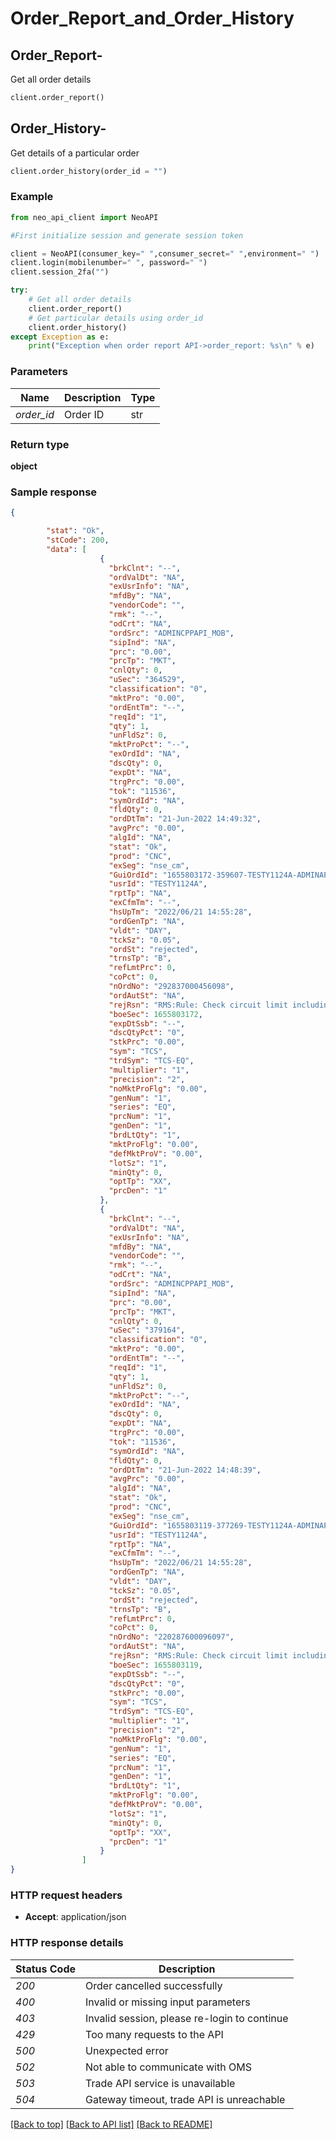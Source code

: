 # **Order_Report_and_Order_History**

## Order_Report-<br/>
Get all order details<br/>
```python
client.order_report()
```

## Order_History-<br/>
Get details of a particular order<br/>
```python
client.order_history(order_id = "")
```

### Example

```python
from neo_api_client import NeoAPI

#First initialize session and generate session token

client = NeoAPI(consumer_key=" ",consumer_secret=" ",environment=" ")
client.login(mobilenumber=" ", password=" ")
client.session_2fa("")

try:
    # Get all order details
    client.order_report()
    # Get particular details using order_id
    client.order_history()    
except Exception as e:
    print("Exception when order report API->order_report: %s\n" % e)
```

### Parameters
| Name        | Description | Type  |
|-------------|-------------|-------|
| *order_id*  | Order ID    | str   |

### Return type

**object**

### Sample response

```json
{

        "stat": "Ok",
        "stCode": 200,
        "data": [
                    {
                      "brkClnt": "--",
                      "ordValDt": "NA",
                      "exUsrInfo": "NA",
                      "mfdBy": "NA",
                      "vendorCode": "",
                      "rmk": "--",
                      "odCrt": "NA",
                      "ordSrc": "ADMINCPPAPI_MOB",
                      "sipInd": "NA",
                      "prc": "0.00",
                      "prcTp": "MKT",
                      "cnlQty": 0,
                      "uSec": "364529",
                      "classification": "0",
                      "mktPro": "0.00",
                      "ordEntTm": "--",
                      "reqId": "1",
                      "qty": 1,
                      "unFldSz": 0,
                      "mktProPct": "--",
                      "exOrdId": "NA",
                      "dscQty": 0,
                      "expDt": "NA",
                      "trgPrc": "0.00",
                      "tok": "11536",
                      "symOrdId": "NA",
                      "fldQty": 0,
                      "ordDtTm": "21-Jun-2022 14:49:32",
                      "avgPrc": "0.00",
                      "algId": "NA",
                      "stat": "Ok",
                      "prod": "CNC",
                      "exSeg": "nse_cm",
                      "GuiOrdId": "1655803172-359607-TESTY1124A-ADMINAPI",
                      "usrId": "TESTY1124A",
                      "rptTp": "NA",
                      "exCfmTm": "--",
                      "hsUpTm": "2022/06/21 14:55:28",
                      "ordGenTp": "NA",
                      "vldt": "DAY",
                      "tckSz": "0.05",
                      "ordSt": "rejected",
                      "trnsTp": "B",
                      "refLmtPrc": 0,
                      "coPct": 0,
                      "nOrdNo": "292837000456098",
                      "ordAutSt": "NA",
                      "rejRsn": "RMS:Rule: Check circuit limit including square off order exceeds  for entity account-TESTYA24 across exchange across segment across product ",
                      "boeSec": 1655803172,
                      "expDtSsb": "--",
                      "dscQtyPct": "0",
                      "stkPrc": "0.00",
                      "sym": "TCS",
                      "trdSym": "TCS-EQ",
                      "multiplier": "1",
                      "precision": "2",
                      "noMktProFlg": "0.00",
                      "genNum": "1",
                      "series": "EQ",
                      "prcNum": "1",
                      "genDen": "1",
                      "brdLtQty": "1",
                      "mktProFlg": "0.00",
                      "defMktProV": "0.00",
                      "lotSz": "1",
                      "minQty": 0,
                      "optTp": "XX",
                      "prcDen": "1"
                    },
                    {
                      "brkClnt": "--",
                      "ordValDt": "NA",
                      "exUsrInfo": "NA",
                      "mfdBy": "NA",
                      "vendorCode": "",
                      "rmk": "--",
                      "odCrt": "NA",
                      "ordSrc": "ADMINCPPAPI_MOB",
                      "sipInd": "NA",
                      "prc": "0.00",
                      "prcTp": "MKT",
                      "cnlQty": 0,
                      "uSec": "379164",
                      "classification": "0",
                      "mktPro": "0.00",
                      "ordEntTm": "--",
                      "reqId": "1",
                      "qty": 1,
                      "unFldSz": 0,
                      "mktProPct": "--",
                      "exOrdId": "NA",
                      "dscQty": 0,
                      "expDt": "NA",
                      "trgPrc": "0.00",
                      "tok": "11536",
                      "symOrdId": "NA",
                      "fldQty": 0,
                      "ordDtTm": "21-Jun-2022 14:48:39",
                      "avgPrc": "0.00",
                      "algId": "NA",
                      "stat": "Ok",
                      "prod": "CNC",
                      "exSeg": "nse_cm",
                      "GuiOrdId": "1655803119-377269-TESTY1124A-ADMINAPI",
                      "usrId": "TESTY1124A",
                      "rptTp": "NA",
                      "exCfmTm": "--",
                      "hsUpTm": "2022/06/21 14:55:28",
                      "ordGenTp": "NA",
                      "vldt": "DAY",
                      "tckSz": "0.05",
                      "ordSt": "rejected",
                      "trnsTp": "B",
                      "refLmtPrc": 0,
                      "coPct": 0,
                      "nOrdNo": "220287600096097",
                      "ordAutSt": "NA",
                      "rejRsn": "RMS:Rule: Check circuit limit including square off order exceeds  for entity account-TESTYA24 across exchange across segment across product ",
                      "boeSec": 1655803119,
                      "expDtSsb": "--",
                      "dscQtyPct": "0",
                      "stkPrc": "0.00",
                      "sym": "TCS",
                      "trdSym": "TCS-EQ",
                      "multiplier": "1",
                      "precision": "2",
                      "noMktProFlg": "0.00",
                      "genNum": "1",
                      "series": "EQ",
                      "prcNum": "1",
                      "genDen": "1",
                      "brdLtQty": "1",
                      "mktProFlg": "0.00",
                      "defMktProV": "0.00",
                      "lotSz": "1",
                      "minQty": 0,
                      "optTp": "XX",
                      "prcDen": "1"
                    }
                ]
}
```

### HTTP request headers

 - **Accept**: application/json

### HTTP response details
| Status Code | Description                                  |
|-------------|----------------------------------------------|
| *200*       | Order cancelled successfully                 |
| *400*       | Invalid or missing input parameters          |
| *403*       | Invalid session, please re-login to continue |
| *429*       | Too many requests to the API                 |
| *500*       | Unexpected error                             |
| *502*       | Not able to communicate with OMS             |
| *503*       | Trade API service is unavailable             |
| *504*       | Gateway timeout, trade API is unreachable    |

[[Back to top]](#) [[Back to API list]](../README.md#documentation-for-api-endpoints)  [[Back to README]](../README.md)
